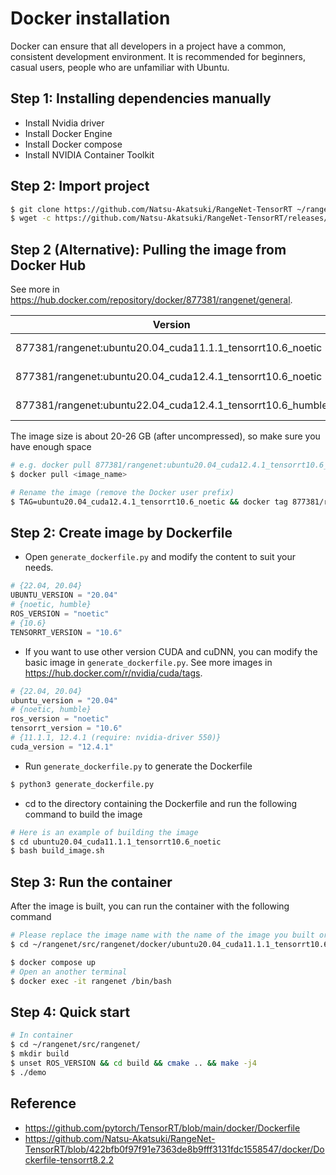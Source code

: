 # Docker installation

Docker can ensure that all developers in a project have a common, consistent development environment. It is recommended for beginners, casual users, people who are unfamiliar with Ubuntu.

## Step 1: Installing dependencies manually

- Install Nvidia driver
- Install Docker Engine
- Install Docker compose
- Install NVIDIA Container Toolkit

## Step 2: Import project

```bash
$ git clone https://github.com/Natsu-Akatsuki/RangeNet-TensorRT ~/rangenet/src/rangenet
$ wget -c https://github.com/Natsu-Akatsuki/RangeNet-TensorRT/releases/download/v0.0.0-alpha/model.onnx -O ~/rangenet/src/rangenet/model/model.onnx
```

## Step 2 (Alternative): Pulling the image from Docker Hub

See more in https://hub.docker.com/repository/docker/877381/rangenet/general.

| Version                                                    | Status                                                       |
| ---------------------------------------------------------- | ------------------------------------------------------------ |
| 877381/rangenet:ubuntu20.04_cuda11.1.1_tensorrt10.6_noetic | [![Build image ubuntu20.04_cuda11.1.1_tensorrt10.6_noetic](https://github.com/Natsu-Akatsuki/RangeNet-TensorRT/actions/workflows/build_image_ubuntu20.04_cuda11.1.1_tensorrt10.6_noetic.yml/badge.svg)](https://github.com/Natsu-Akatsuki/RangeNet-TensorRT/actions/workflows/build_image_ubuntu20.04_cuda11.1.1_tensorrt10.6_noetic.yml) |
| 877381/rangenet:ubuntu20.04_cuda12.4.1_tensorrt10.6_noetic | ![Build image ubuntu20.04_cuda12.4.1_tensorrt10.6_noetic](https://github.com/Natsu-Akatsuki/RangeNet-TensorRT/actions/workflows/build_image_ubuntu20.04_cuda12.4.1_tensorrt10.6_noetic.yml/badge.svg) |
| 877381/rangenet:ubuntu22.04_cuda12.4.1_tensorrt10.6_humble | [![Build image ubuntu22.04_cuda12.4.1_tensorrt10.6_humble](https://github.com/Natsu-Akatsuki/RangeNet-TensorRT/actions/workflows/build_image_ubuntu22.04_cuda12.4.1_tensorrt10.6_humble.yml/badge.svg)](https://github.com/Natsu-Akatsuki/RangeNet-TensorRT/actions/workflows/build_image_ubuntu22.04_cuda12.4.1_tensorrt10.6_humble.yml) |

The image size is about 20-26 GB (after uncompressed), so make sure you have enough space

```bash
# e.g. docker pull 877381/rangenet:ubuntu20.04_cuda12.4.1_tensorrt10.6_noetic
$ docker pull <image_name>

# Rename the image (remove the Docker user prefix)
$ TAG=ubuntu20.04_cuda12.4.1_tensorrt10.6_noetic && docker tag 877381/rangenet:${TAG} rangenet:${TAG}
```

## Step 2: Create image by Dockerfile

- Open `generate_dockerfile.py` and modify the content to suit your needs.

```python
# {22.04, 20.04}
UBUNTU_VERSION = "20.04"
# {noetic, humble}
ROS_VERSION = "noetic"
# {10.6}
TENSORRT_VERSION = "10.6"
```

- If you want to use other version CUDA and cuDNN, you can modify the basic image in `generate_dockerfile.py`. See more images in https://hub.docker.com/r/nvidia/cuda/tags.

```python
# {22.04, 20.04}
ubuntu_version = "20.04"
# {noetic, humble}
ros_version = "noetic"
tensorrt_version = "10.6"
# {11.1.1, 12.4.1 (require: nvidia-driver 550)}
cuda_version = "12.4.1"
```

- Run `generate_dockerfile.py` to generate the Dockerfile

```bash
$ python3 generate_dockerfile.py
```

- cd to the directory containing the Dockerfile and run the following command to build the image

```bash
# Here is an example of building the image
$ cd ubuntu20.04_cuda11.1.1_tensorrt10.6_noetic
$ bash build_image.sh
```

## Step 3: Run the container

After the image is built, you can run the container with the following command

```bash
# Please replace the image name with the name of the image you built or pulled
$ cd ~/rangenet/src/rangenet/docker/ubuntu20.04_cuda11.1.1_tensorrt10.6_noetic

$ docker compose up
# Open an another terminal
$ docker exec -it rangenet /bin/bash
```

## Step 4: Quick start

```bash
# In container
$ cd ~/rangenet/src/rangenet/
$ mkdir build
$ unset ROS_VERSION && cd build && cmake .. && make -j4
$ ./demo 
```

## Reference

- https://github.com/pytorch/TensorRT/blob/main/docker/Dockerfile
- https://github.com/Natsu-Akatsuki/RangeNet-TensorRT/blob/422bfb0f97f91e7363de8b9fff3131fdc1558547/docker/Dockerfile-tensorrt8.2.2

